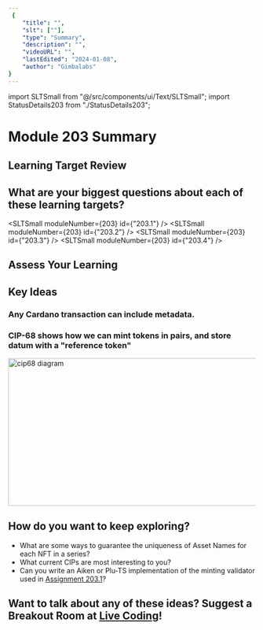```yaml
---
 {
	"title": "",
	"slt": [""],
	"type": "Summary",
	"description": "",
	"videoURL": "",
	"lastEdited": "2024-01-08",
	"author": "Gimbalabs"
}
---
```


 import SLTSmall from "@/src/components/ui/Text/SLTSmall";
import StatusDetails203 from "./StatusDetails203";

# Module 203 Summary

## Learning Target Review



## What are your biggest questions about each of these learning targets?
<SLTSmall moduleNumber={203} id={"203.1"} />
<SLTSmall moduleNumber={203} id={"203.2"} />
<SLTSmall moduleNumber={203} id={"203.3"} />
<SLTSmall moduleNumber={203} id={"203.4"} />


## Assess Your Learning

<StatusDetails203 />


## Key Ideas

### Any Cardano transaction can include metadata.

### CIP-68 shows how we can mint tokens in pairs, and store datum with a "reference token"
<img src="/module203/cip-68-minting.jpg" alt="cip68 diagram" width="600" height="300" />

## How do you want to keep exploring?
- What are some ways to guarantee the uniqueness of Asset Names for each NFT in a series?
- What current CIPs are most interesting to you?
- Can you write an Aiken or Plu-TS implementation of the minting validator used in [Assignment 203.1](/modules/203/assignment2031)?


## Want to talk about any of these ideas? Suggest a Breakout Room at [Live Coding](/live-coding)!

